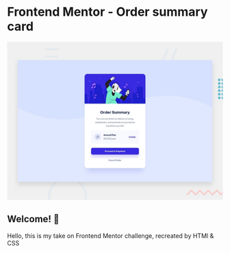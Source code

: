 # Frontend Mentor - Order summary card

![Design preview for the Order summary card coding challenge](./design/desktop-preview.jpg)

## Welcome! 👋

Hello, this is my take on Frontend Mentor challenge, recreated by HTMl & CSS
